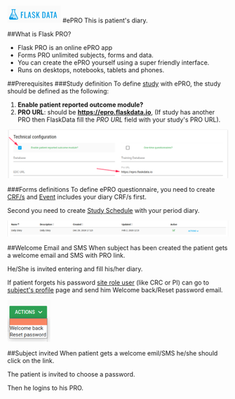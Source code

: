 <a href="https://www.flaskdata.io">![Screenshot](img/flaskdata_logo.PNG)</a>
#ePRO
This is patient's diary.


##What is Flask PRO?
* Flask PRO is an online ePRO app
* Forms PRO unlimited subjects, forms and data. 
* You can create the ePRO yourself using a super friendly interface.  
* Runs on desktops, notebooks, tablets and phones.

##Prerequisites
###Study definition
To define [study](./manage_studies.md#add-study) with ePRO, the study should be defined as the following:
1. **Enable patient reported outcome module?**
3. **PRO URL**: should be **https://epro.flaskdata.io**, (If study has another PRO then FlaskData fill the *PRO URL* field with your study's PRO URL).

![Screenshot](img/epro/epro_study_definition.PNG)

###Forms definitions
To define ePRO questionnaire, you need to create [CRF/s](./manage_forms.md#crfs) and [Event](./manage_forms.md#event-definitions) includes your diary CRF/s first.

Second you need to create [Study Schedule](./manage_forms.md#study-schedules) with your period diary.

![Screenshot](img/epro/epro_study_schedule.PNG)

##Welcome Email and SMS
When subject has been created the patient gets a welcome email and SMS with PRO link.

He/She is invited entering and fill his/her diary.

If patient forgets his password [site role user](./manage_users.md#profile) (like CRC or PI) can go to [subject's profile](./manage_subjects.md#actions) page and send him Welcome back/Reset password email.

![Screenshot](img/epro/subject_actions.PNG)

##Subject invited
When patient gets a welcome emil/SMS he/she should click on the link.

The patient is invited to choose a password.


Then he logins to his PRO.

##








